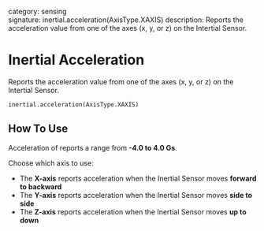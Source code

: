 category: sensing  
signature: inertial.acceleration(AxisType.XAXIS)
description:  Reports the acceleration value from one of the axes (x, y, or z) on the Intertial Sensor.

# Inertial Acceleration

Reports the acceleration value from one of the axes (x, y, or z) on the Intertial Sensor.

```don
inertial.acceleration(AxisType.XAXIS)
```

## How To Use

Acceleration of reports a range from **-4.0 to 4.0 Gs**.

Choose which axis to use:

* The **X-axis** reports acceleration when the Inertial Sensor moves **forward to backward**
* The **Y-axis** reports acceleration when the Inertial Sensor moves **side to side**
* The **Z-axis** reports acceleration when the Inertial Sensor moves **up to down**


<advanced>
</advanced>
